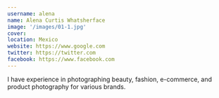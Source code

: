 ```yaml
---
username: alena
name: Alena Curtis Whatsherface
image: '/images/01-1.jpg'
cover:
location: Mexico
website: https://www.google.com
twitter: https://twitter.com
facebook: https://www.facebook.com
---
```

I have experience in photographing beauty, fashion, e-commerce, and product photography for various brands.